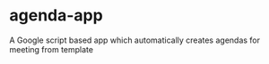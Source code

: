 # agenda-app
A Google script based app which automatically creates agendas for meeting from template
